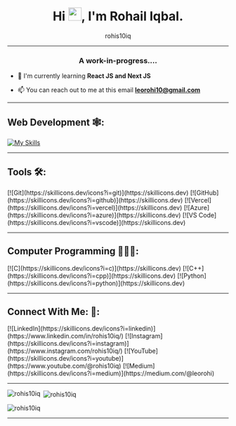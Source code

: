 <h1 align="center">Hi <img src="https://raw.githubusercontent.com/MartinHeinz/MartinHeinz/master/wave.gif" width="30px">, I'm Rohail Iqbal.</h1>
<p align="center">rohis10iq</p>

<hr>

<h3 align="center">A work-in-progress....</h3>

- 🔭 I'm currently learning **React JS and Next JS** 

- 📫 You can reach out to me at this email **leorohi10@gmail.com**

<hr>

<h2 align="left">Web Development 🕸:</h2>

[![My Skills](https://skillicons.dev/icons?i=js,html,css,bootstrap,nextjs,nodejs,npm,azure,babel,c,cpp,git,github,gmail,instagram,LinkedIn,md,nextjs,py,react,redux,tailwind,vite,vscode&theme=dark)](https://skillicons.dev)


<hr>

<h2 align="left">Tools 🛠:</h2>
<p align="left">
  [![Git](https://skillicons.dev/icons?i=git)](https://skillicons.dev)
  [![GitHub](https://skillicons.dev/icons?i=github)](https://skillicons.dev)
  [![Vercel](https://skillicons.dev/icons?i=vercel)](https://skillicons.dev)
  [![Azure](https://skillicons.dev/icons?i=azure)](https://skillicons.dev)
  [![VS Code](https://skillicons.dev/icons?i=vscode)](https://skillicons.dev)
</p>

<hr>

<h2 align="left">Computer Programming 👨🏻‍💻:</h2>
<p align="left">
  [![C](https://skillicons.dev/icons?i=c)](https://skillicons.dev)
  [![C++](https://skillicons.dev/icons?i=cpp)](https://skillicons.dev)
  [![Python](https://skillicons.dev/icons?i=python)](https://skillicons.dev)
</p>

<hr>

<h2 align="left">Connect With Me: 🤝:</h2>
<p align="left">
  [![LinkedIn](https://skillicons.dev/icons?i=linkedin)](https://www.linkedin.com/in/rohis10iq/)
  [![Instagram](https://skillicons.dev/icons?i=instagram)](https://www.instagram.com/rohis10iq/)
  [![YouTube](https://skillicons.dev/icons?i=youtube)](https://www.youtube.com/@rohis10iq)
  [![Medium](https://skillicons.dev/icons?i=medium)](https://medium.com/@leorohi)
</p>

<hr>

<p><img align="left" src="https://github-readme-stats.vercel.app/api/top-langs?username=rohis10iq&show_icons=true&locale=en&layout=compact" alt="rohis10iq" /></p>

<p>&nbsp;<img align="center" src="https://github-readme-stats.vercel.app/api?username=rohis10iq&show_icons=true&locale=en" alt="rohis10iq" /></p>

<p><img align="center" src="https://github-readme-streak-stats.herokuapp.com/?user=rohis10iq&" alt="rohis10iq" /></p>

<hr>
